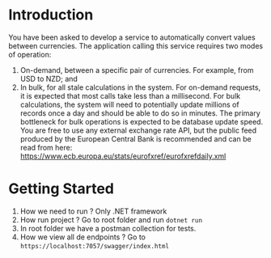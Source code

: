 # Introduction 
You have been asked to develop a service to automatically convert values between currencies. The
application calling this service requires two modes of operation:
1. On-demand, between a specific pair of currencies. For example, from USD to NZD; and
2. In bulk, for all stale calculations in the system.
For on-demand requests, it is expected that most calls take less than a millisecond. For bulk calculations,
the system will need to potentially update millions of records once a day and should be able to do so in
minutes. The primary bottleneck for bulk operations is expected to be database update speed.
You are free to use any external exchange rate API, but the public feed produced by the European Central
Bank is recommended and can be read from here: https://www.ecb.europa.eu/stats/eurofxref/eurofxrefdaily.xml 

# Getting Started
1. How we need to run ?
	Only .NET framework
2. How run project ?
	Go to root folder and run `dotnet run`
3. In root folder we have a postman collection for tests.
4. How we view all de endpoints ?
	Go to `https://localhost:7057/swagger/index.html`